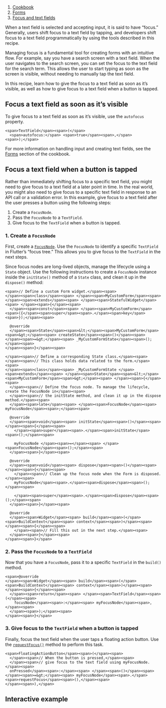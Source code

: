 1.  [Cookbook](https://docs.flutter.dev/cookbook)
2.  [Forms](https://docs.flutter.dev/cookbook/forms)
3.  [Focus and text fields](https://docs.flutter.dev/cookbook/forms/focus)

When a text field is selected and accepting input, it is said to have “focus.” Generally, users shift focus to a text field by tapping, and developers shift focus to a text field programmatically by using the tools described in this recipe.

Managing focus is a fundamental tool for creating forms with an intuitive flow. For example, say you have a search screen with a text field. When the user navigates to the search screen, you can set the focus to the text field for the search term. This allows the user to start typing as soon as the screen is visible, without needing to manually tap the text field.

In this recipe, learn how to give the focus to a text field as soon as it’s visible, as well as how to give focus to a text field when a button is tapped.

## Focus a text field as soon as it’s visible

To give focus to a text field as soon as it’s visible, use the `autofocus` property.

```
<span>TextField</span><span>(</span>
  <span>autofocus:</span> <span>true</span><span>,</span>
<span>);</span>
```

For more information on handling input and creating text fields, see the [Forms](https://docs.flutter.dev/cookbook#forms) section of the cookbook.

## Focus a text field when a button is tapped

Rather than immediately shifting focus to a specific text field, you might need to give focus to a text field at a later point in time. In the real world, you might also need to give focus to a specific text field in response to an API call or a validation error. In this example, give focus to a text field after the user presses a button using the following steps:

1.  Create a `FocusNode`.
2.  Pass the `FocusNode` to a `TextField`.
3.  Give focus to the `TextField` when a button is tapped.

### 1\. Create a `FocusNode`

First, create a [`FocusNode`](https://api.flutter.dev/flutter/widgets/FocusNode-class.html). Use the `FocusNode` to identify a specific `TextField` in Flutter’s “focus tree.” This allows you to give focus to the `TextField` in the next steps.

Since focus nodes are long-lived objects, manage the lifecycle using a `State` object. Use the following instructions to create a `FocusNode` instance inside the `initState()` method of a `State` class, and clean it up in the `dispose()` method:

```
<span>// Define a custom Form widget.</span><span>
</span><span>class</span><span> </span><span>MyCustomForm</span><span> </span><span>extends</span><span> </span><span>StatefulWidget</span><span> </span><span>{</span><span>
  </span><span>const</span><span> </span><span>MyCustomForm</span><span>({</span><span>super</span><span>.</span><span>key</span><span>});</span><span>

  @override
  </span><span>State</span><span>&lt;</span><span>MyCustomForm</span><span>&gt;</span><span> createState</span><span>()</span><span> </span><span>=&gt;</span><span> _MyCustomFormState</span><span>();</span><span>
</span><span>}</span><span>

</span><span>// Define a corresponding State class.</span><span>
</span><span>// This class holds data related to the form.</span><span>
</span><span>class</span><span> _MyCustomFormState </span><span>extends</span><span> </span><span>State</span><span>&lt;</span><span>MyCustomForm</span><span>&gt;</span><span> </span><span>{</span><span>
  </span><span>// Define the focus node. To manage the lifecycle, create the FocusNode in</span><span>
  </span><span>// the initState method, and clean it up in the dispose method.</span><span>
  </span><span>late</span><span> </span><span>FocusNode</span><span> myFocusNode</span><span>;</span><span>

  @override
  </span><span>void</span><span> initState</span><span>()</span><span> </span><span>{</span><span>
    </span><span>super</span><span>.</span><span>initState</span><span>();</span><span>

    myFocusNode </span><span>=</span><span> </span><span>FocusNode</span><span>();</span><span>
  </span><span>}</span><span>

  @override
  </span><span>void</span><span> dispose</span><span>()</span><span> </span><span>{</span><span>
    </span><span>// Clean up the focus node when the Form is disposed.</span><span>
    myFocusNode</span><span>.</span><span>dispose</span><span>();</span><span>

    </span><span>super</span><span>.</span><span>dispose</span><span>();</span><span>
  </span><span>}</span><span>

  @override
  </span><span>Widget</span><span> build</span><span>(</span><span>BuildContext</span><span> context</span><span>)</span><span> </span><span>{</span><span>
    </span><span>// Fill this out in the next step.</span><span>
  </span><span>}</span><span>
</span><span>}</span>
```

### 2\. Pass the `FocusNode` to a `TextField`

Now that you have a `FocusNode`, pass it to a specific `TextField` in the `build()` method.

```
<span>@override
</span><span>Widget</span><span> build</span><span>(</span><span>BuildContext</span><span> context</span><span>)</span><span> </span><span>{</span><span>
  </span><span>return</span><span> </span><span>TextField</span><span>(</span><span>
    focusNode</span><span>:</span><span> myFocusNode</span><span>,</span><span>
  </span><span>);</span><span>
</span><span>}</span>
```

### 3\. Give focus to the `TextField` when a button is tapped

Finally, focus the text field when the user taps a floating action button. Use the [`requestFocus()`](https://api.flutter.dev/flutter/widgets/FocusNode/requestFocus.html) method to perform this task.

```
<span>FloatingActionButton</span><span>(</span><span>
  </span><span>// When the button is pressed,</span><span>
  </span><span>// give focus to the text field using myFocusNode.</span><span>
  onPressed</span><span>:</span><span> </span><span>()</span><span> </span><span>=&gt;</span><span> myFocusNode</span><span>.</span><span>requestFocus</span><span>(),</span><span>
</span><span>),</span>
```

## Interactive example